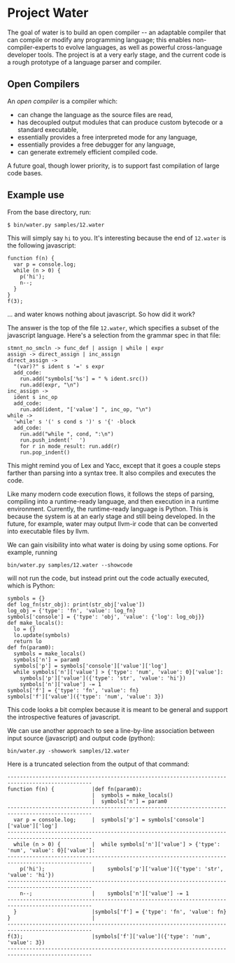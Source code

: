 # Project Water

The goal of water is to build an open compiler -- an adaptable compiler that can
compile or modify any programming language; this enables non-compiler-experts
to evolve languages, as well as powerful cross-language developer tools.
The project is at a very early stage, and the current code is a rough
prototype of a language parser and compiler.

## Open Compilers

An *open compiler* is a compiler which:

* can change the language as the source files are read,
* has decoupled output modules that can produce custom bytecode or a standard
  executable,
* essentially provides a free interpreted mode for any language,
* essentially provides a free debugger for any language,
* can generate extremely efficient compiled code.

A future goal, though lower priority, is to support fast compilation of
large code bases.

## Example use

From the base directory, run:

    $ bin/water.py samples/12.water

This will simply say `hi` to you. It's interesting because the end of
`12.water` is the following javascript:

    function f(n) {
      var p = console.log;
      while (n > 0) {
        p('hi');
        n--;
      }
    }
    f(3);

... and water knows nothing about javascript. So how did it work?

The answer is the top of the file `12.water`, which specifies a subset
of the javascript language. Here's a selection from the grammar spec in that file:

    stmnt_no_smcln -> func_def | assign | while | expr
    assign -> direct_assign | inc_assign
    direct_assign ->
      "(var)?" s ident s '=' s expr
      add_code:
        run.add("symbols['%s'] = " % ident.src())
        run.add(expr, "\n")
    inc_assign ->
      ident s inc_op
      add_code:
        run.add(ident, "['value'] ", inc_op, "\n")
    while ->
      'while' s '(' s cond s ')' s '{' -block
      add_code:
        run.add("while ", cond, ":\n")
        run.push_indent('  ')
        for r in mode_result: run.add(r)
        run.pop_indent()

This might remind you of Lex and Yacc, except that it goes a couple steps
farther than parsing into a syntax tree. It also compiles and executes
the code.

Like many modern code execution flows, it follows the steps of parsing,
compiling into a runtime-ready language, and then execution in a runtime
environment. Currently, the runtime-ready language is Python. This is
because the system is at an early stage and still being developed. In
the future, for example, water may output llvm-ir code that can be converted
into executable files by llvm.

We can gain visibility into what water is doing by using some options.
For example, running

    bin/water.py samples/12.water --showcode

will not run the code, but instead print out the code actually executed,
which is Python:

    symbols = {}
    def log_fn(str_obj): print(str_obj['value'])
    log_obj = {'type': 'fn', 'value': log_fn}
    symbols['console'] = {'type': 'obj', 'value': {'log': log_obj}}
    def make_locals():
      lo = {}
      lo.update(symbols)
      return lo
    def fn(param0):
      symbols = make_locals()
      symbols['n'] = param0
      symbols['p'] = symbols['console']['value']['log']
      while symbols['n']['value'] > {'type': 'num', 'value': 0}['value']:
        symbols['p']['value']({'type': 'str', 'value': 'hi'})
        symbols['n']['value'] -= 1
    symbols['f'] = {'type': 'fn', 'value': fn}
    symbols['f']['value']({'type': 'num', 'value': 3})

This code looks a bit complex because it is meant to be general and
support the introspective features of javascript.

We can use another approach to see a line-by-line association between
input source (javascript) and output code (python):

    bin/water.py -showwork samples/12.water

Here is a truncated selection from the output of that command:

    -------------------------------------------------------------------------------------------------
    function f(n) {            |def fn(param0):
                               |  symbols = make_locals()
                               |  symbols['n'] = param0                                              
    -------------------------------------------------------------------------------------------------
      var p = console.log;     |  symbols['p'] = symbols['console']['value']['log']                  
    -------------------------------------------------------------------------------------------------
      while (n > 0) {          |  while symbols['n']['value'] > {'type': 'num', 'value': 0}['value']:
    -------------------------------------------------------------------------------------------------
        p('hi');               |    symbols['p']['value']({'type': 'str', 'value': 'hi'})            
    -------------------------------------------------------------------------------------------------
        n--;                   |    symbols['n']['value'] -= 1                                       
    -------------------------------------------------------------------------------------------------
      }                        |symbols['f'] = {'type': 'fn', 'value': fn}
    }                          |                                                                     
    -------------------------------------------------------------------------------------------------
    f(3);                      |symbols['f']['value']({'type': 'num', 'value': 3})                   
    -------------------------------------------------------------------------------------------------

